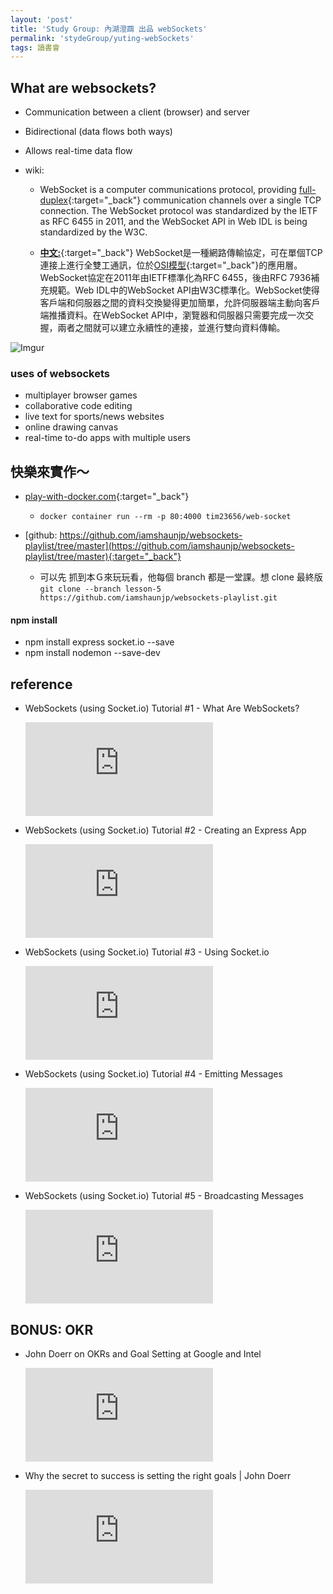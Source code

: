 ```yaml
---
layout: 'post'
title: 'Study Group: 內湖澄鵡 出品 webSockets'
permalink: 'stydeGroup/yuting-webSockets'
tags: 讀書會
---
```



## What are websockets?

- Communication between a client (browser) and server
- Bidirectional (data flows both ways)
- Allows real-time data flow

- wiki:
   - WebSocket is a computer communications protocol, providing [full-duplex](https://en.wikipedia.org/wiki/Duplex_(telecommunications)#FULL-DUPLEX){:target="_back"} communication channels over a single TCP connection. The WebSocket protocol was standardized by the IETF as RFC 6455 in 2011, and the WebSocket API in Web IDL is being standardized by the W3C.

   - [__中文:__](https://zh.wikipedia.org/wiki/WebSocket){:target="_back"} WebSocket是一種網路傳輸協定，可在單個TCP連接上進行全雙工通訊，位於[OSI模型](https://zh.wikipedia.org/wiki/OSI%E6%A8%A1%E5%9E%8B){:target="_back"}的應用層。WebSocket協定在2011年由IETF標準化為RFC 6455，後由RFC 7936補充規範。Web IDL中的WebSocket API由W3C標準化。WebSocket使得客戶端和伺服器之間的資料交換變得更加簡單，允許伺服器端主動向客戶端推播資料。在WebSocket API中，瀏覽器和伺服器只需要完成一次交握，兩者之間就可以建立永續性的連接，並進行雙向資料傳輸。

![Imgur](https://i.imgur.com/ngFWruF.jpg)


### uses of websockets

- multiplayer browser games
- collaborative code editing 
- live text for sports/news websites
- online drawing canvas
- real-time to-do apps with multiple users


## 快樂來實作～

- [play-with-docker.com](https://labs.play-with-docker.com/){:target="_back"}

   - `docker container run --rm -p 80:4000 tim23656/web-socket`

- [github: https://github.com/iamshaunjp/websockets-playlist/tree/master](https://github.com/iamshaunjp/websockets-playlist/tree/master){:target="_back"}

   - 可以先 抓到本Ｇ來玩玩看，他每個 branch 都是一堂課。想 clone 最終版 `git clone --branch lesson-5 https://github.com/iamshaunjp/websockets-playlist.git`



#### npm install

- npm install express socket.io --save
- npm install nodemon --save-dev

## reference

- WebSockets (using Socket.io) Tutorial #1 - What Are WebSockets?

   <iframe src="https://www.youtube.com/embed/vQjiN8Qgs3c" frameborder="0" allow="accelerometer; autoplay; encrypted-media; gyroscope; picture-in-picture" allowfullscreen></iframe>

- WebSockets (using Socket.io) Tutorial #2 - Creating an Express App

   <iframe src="https://www.youtube.com/embed/ggVsXljT0MI" frameborder="0" allow="accelerometer; autoplay; encrypted-media; gyroscope; picture-in-picture" allowfullscreen></iframe>

- WebSockets (using Socket.io) Tutorial #3 - Using Socket.io

   <iframe src="https://www.youtube.com/embed/UwS3wJoi7fY" frameborder="0" allow="accelerometer; autoplay; encrypted-media; gyroscope; picture-in-picture" allowfullscreen></iframe>

- WebSockets (using Socket.io) Tutorial #4 - Emitting Messages

   <iframe src="https://www.youtube.com/embed/KNqVpESuyQo" frameborder="0" allow="accelerometer; autoplay; encrypted-media; gyroscope; picture-in-picture" allowfullscreen></iframe>

- WebSockets (using Socket.io) Tutorial #5 - Broadcasting Messages

   <iframe src="https://www.youtube.com/embed/FvArk8-qgCk" frameborder="0" allow="accelerometer; autoplay; encrypted-media; gyroscope; picture-in-picture" allowfullscreen></iframe>


## BONUS: OKR

- John Doerr on OKRs and Goal Setting at Google and Intel

   <iframe src="https://www.youtube.com/embed/t-yeDb7stlw" frameborder="0" allow="accelerometer; autoplay; encrypted-media; gyroscope; picture-in-picture" allowfullscreen></iframe>


- Why the secret to success is setting the right goals | John Doerr

   <iframe src="https://www.youtube.com/embed/L4N1q4RNi9I" frameborder="0" allow="accelerometer; autoplay; encrypted-media; gyroscope; picture-in-picture" allowfullscreen></iframe>